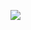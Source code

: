 ![](https://www.nta.go.jp/tmp/89db2421-8215-4b53-a8ac-365025575397/images/5eb4e00e662b21c81163da0b10d141b51b1e66641730892c6245d3b9572f9695.jpg)